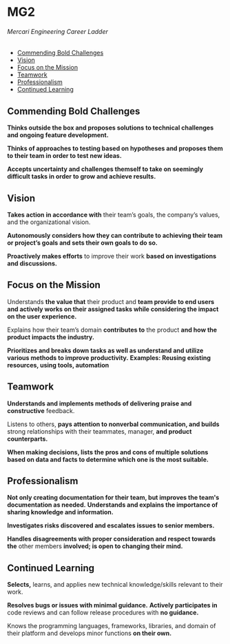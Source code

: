 # MG2
###### Mercari Engineering Career Ladder

 * [Commending Bold Challenges](#commending-bold-challenges)
 * [Vision](#vision)
 * [Focus on the Mission](#focus-on-the-mission)
 * [Teamwork](#teamwork)
 * [Professionalism](#professionalism)
 * [Continued Learning](#continued-learning)

## Commending Bold Challenges
**Thinks outside the box and proposes solutions to technical challenges and ongoing feature development.**

**Thinks of approaches to testing based on hypotheses and proposes them to their team in order to test new ideas.**

**Accepts uncertainty and challenges themself to take on seemingly difficult tasks in order to grow and achieve results.**


## Vision
**Takes action in accordance with** their team’s goals, the company’s values, and the organizational vision.

**Autonomously considers how they can contribute to achieving their team or project’s goals and sets their own goals to do so.**

**Proactively makes efforts** to improve their work **based on investigations and discussions.**


## Focus on the Mission
Understands **the value that** their product and **team provide to end users and actively works on their assigned tasks while considering the impact on the user experience.**

Explains how their team’s domain **contributes to** the product **and how the product impacts the industry.**

**Prioritizes and breaks down tasks as well as understand and utilize various methods to improve productivity.**
**Examples: Reusing existing resources, using tools, automation**


## Teamwork
**Understands and implements methods of delivering praise and constructive** feedback.

Listens to others, **pays attention to nonverbal communication, and builds** strong relationships with their teammates, manager, **and product counterparts.**

**When making decisions, lists the pros and cons of multiple solutions based on data and facts to determine which one is the most suitable.**


## Professionalism
**Not only creating documentation for their team, but improves the team's documentation as needed.**
**Understands and explains the importance of sharing knowledge and information.**

**Investigates risks discovered and escalates issues to senior members.**

**Handles disagreements with proper consideration and respect towards the** other members **involved; is open to changing their mind.**


## Continued Learning
**Selects,** learns, and applies new technical knowledge/skills relevant to their work.

**Resolves bugs or issues with minimal guidance.**
**Actively participates in** code reviews and can follow release procedures with **no guidance.**

Knows the programming languages, frameworks, libraries, and domain of their platform and develops minor functions **on their own.**
